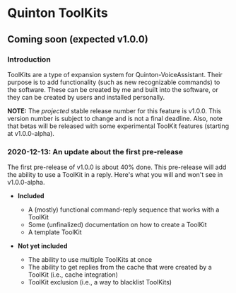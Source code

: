 # Quinton ToolKits

## Coming soon (expected v1.0.0)

### Introduction

ToolKits are a type of expansion system for Quinton-VoiceAssistant. Their purpose is to add functionality
(such as new recognizable commands) to the software. These can be created by me and built into the software,
or they can be created by users and installed personally.

**NOTE:** The _projected_ stable release number for this feature is v1.0.0. This version number is subject to
change and is not a final deadline. Also, note that betas will be released with some experimental ToolKit features
(starting at v1.0.0-alpha).

### 2020-12-13: An update about the first pre-release

The first pre-release of v1.0.0 is about 40% done. This pre-release will add the ability to use a ToolKit in a reply.
Here's what you will and won't see in v1.0.0-alpha.

* **Included**
  * A (mostly) functional command-reply sequence that works with a ToolKit
  * Some (unfinalized) documentation on how to create a ToolKit
  * A template ToolKit
  
* **Not yet included**
  * The ability to use multiple ToolKits at once
  * The ability to get replies from the cache that were created by a ToolKit (i.e., cache integration)
  * ToolKit exclusion (i.e., a way to blacklist ToolKits)
